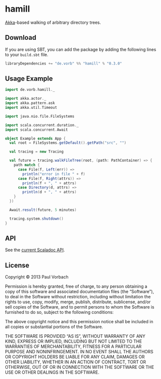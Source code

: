 hamill
======

[Akka]-based walking of arbitrary directory trees.

Download
--------

If you are using SBT, you can add the package by adding the following lines to
your `build.sbt` file.

~~~ scala
libraryDependencies += "de.vorb" %% "hamill" % "0.3.0"
~~~

Usage Example
-------------

~~~ scala
import de.vorb.hamill._

import akka.actor._
import akka.pattern.ask
import akka.util.Timeout

import java.nio.file.FileSystems

import scala.concurrent.duration._
import scala.concurrent.Await

object Example extends App {
  val root = FileSystems.getDefault().getPath("src", "")

  val tracing = new Tracing

  val future = tracing.walkFileTree(root, (path: PathContainer) => {
    path match {
      case File(f, Left(err)) =>
        println("error in file " + f)
      case File(f, Right(attrs)) =>
        println(f + ", " + attrs)
      case Directory(d, attrs) =>
        println(d + ", " + attrs)
    }
  })

  Await.result(future, 5 minutes)

  tracing.system.shutdown()
}
~~~

API
---

See the [current Scaladoc API][api].

[api]: http://pvorb.github.com/hamill/api/current/#de.vorb.hamill.package
[Akka]: http://akka.io/

License
-------

Copyright © 2013 Paul Vorbach

Permission is hereby granted, free of charge, to any person obtaining a copy of
this software and associated documentation files (the “Software”), to deal in
the Software without restriction, including without limitation the rights to
use, copy, modify, merge, publish, distribute, sublicense, and/or sell copies of
the Software, and to permit persons to whom the Software is furnished to do so,
subject to the following conditions:

The above copyright notice and this permission notice shall be included in all
copies or substantial portions of the Software.

THE SOFTWARE IS PROVIDED “AS IS”, WITHOUT WARRANTY OF ANY KIND, EXPRESS OR
IMPLIED, INCLUDING BUT NOT LIMITED TO THE WARRANTIES OF MERCHANTABILITY, FITNESS
FOR A PARTICULAR PURPOSE AND NONINFRINGEMENT. IN NO EVENT SHALL THE AUTHORS OR
COPYRIGHT HOLDERS BE LIABLE FOR ANY CLAIM, DAMAGES OR OTHER LIABILITY, WHETHER
IN AN ACTION OF CONTRACT, TORT OR OTHERWISE, OUT OF OR IN CONNECTION WITH THE
SOFTWARE OR THE USE OR OTHER DEALINGS IN THE SOFTWARE.

